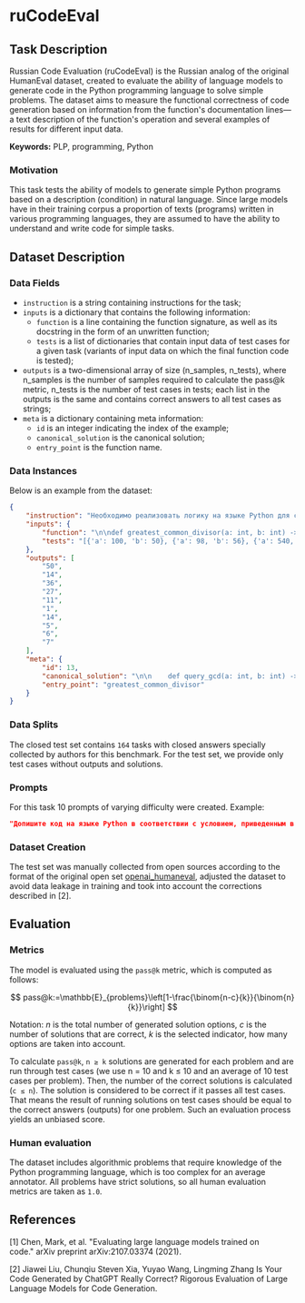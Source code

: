 # **ruCodeEval**

## Task Description

Russian Code Evaluation (ruCodeEval) is the Russian analog of the original HumanEval dataset, created to evaluate the ability of language models to generate code in the Python programming language to solve simple problems.
The dataset aims to measure the functional correctness of code generation based on information from the function's documentation lines—a text description of the function's operation and several examples of results for different input data.

**Keywords:** PLP, programming, Python

### Motivation

This task tests the ability of models to generate simple Python programs based on a description (condition) in natural language. Since large models have in their training corpus a proportion of texts (programs) written in various programming languages, they are assumed to have the ability to understand and write code for simple tasks.

## Dataset Description

### Data Fields

- `instruction` is a string containing instructions for the task;
- `inputs` is a dictionary that contains the following information:
    - `function` is a line containing the function signature, as well as its docstring in the form of an unwritten function;
    - `tests` is a list of dictionaries that contain input data of test cases for a given task (variants of input data on which the final function code is tested);
- `outputs` is a two-dimensional array of size (n_samples, n_tests), where n_samples is the number of samples required to calculate the pass@k metric, n_tests is the number of test cases in tests; each list in the outputs is the same and contains correct answers to all test cases as strings;
- `meta` is a dictionary containing meta information:
    - `id` is an integer indicating the index of the example;
    - `canonical_solution` is the canonical solution;
    - `entry_point` is the function name.

### Data Instances

Below is an example from the dataset:

```json
{
    "instruction": "Необходимо реализовать логику на языке Python для следующей программы\n{function}",
    "inputs": {
        "function": "\n\ndef greatest_common_divisor(a: int, b: int) -> int:\n    \"\"\"Верните наибольший общий делитель двух целых чисел a и b.\n    Примеры: \n        greatest_common_divisor(3, 5) \n        1 \n        greatest_common_divisor(25, 15) \n        5\n    \"\"\"",
        "tests": "[{'a': 100, 'b': 50}, {'a': 98, 'b': 56}, {'a': 540, 'b': 288}, {'a': 81, 'b': 27}, {'a': 33, 'b': 55}, {'a': 7, 'b': 13}, {'a': 14, 'b': 28}, {'a': 10, 'b': 25}, {'a': 12, 'b': 54}, {'a': 21, 'b': 35}]"
    },
    "outputs": [
        "50",
        "14",
        "36",
        "27",
        "11",
        "1",
        "14",
        "5",
        "6",
        "7"
    ],
    "meta": {
        "id": 13,
        "canonical_solution": "\n\n    def query_gcd(a: int, b: int) -> int:\n        return a if b == 0 else query_gcd(b, a % b)\n    return query_gcd(a, b)    \n\n",
        "entry_point": "greatest_common_divisor"
    }
}

```

### Data Splits

The closed test set contains `164` tasks with closed answers specially collected by authors for this benchmark. For the test set, we provide only test cases without outputs and solutions.

### Prompts

For this task 10 prompts of varying difficulty were created. Example:

```json
"Допишите код на языке Python в соответствии с условием, приведенным в описании\n{function}"
```

### Dataset Creation

The test set was manually collected from open sources according to the format of the original open set [openai_humaneval](https://huggingface.co/datasets/openai_humaneval), adjusted the dataset to avoid data leakage in training and took into account the corrections described in [2].

## Evaluation

### Metrics

The model is evaluated using the `pass@k` metric, which is computed as follows:

$$ pass@k:=\mathbb{E}_{problems}\left[1-\frac{\binom{n-c}{k}}{\binom{n}{k}}\right] $$

Notation: *n* is the total number of generated solution options, *c* is the number of solutions that are correct, *k* is the selected indicator, how many options are taken into account.

To calculate `pass@k`, `n ≥ k` solutions are generated for each problem and are run through test cases (we use n = 10 and k ≤ 10 and an average of 10 test cases per problem). Then, the number of the correct solutions is calculated (`c ≤ n`). The solution is considered to be correct if it passes all test cases. That means the result of running solutions on test cases should be equal to the correct answers (outputs) for one problem. Such an evaluation process yields an unbiased score.

### Human evaluation
The dataset includes algorithmic problems that require knowledge of the Python programming language, which is too complex for an average annotator. All problems have strict solutions, so all human evaluation metrics are taken as `1.0`.

## References

[1] Chen, Mark, et al. "Evaluating large language models trained on code." arXiv preprint arXiv:2107.03374 (2021).

[2] Jiawei Liu, Chunqiu Steven Xia, Yuyao Wang, Lingming Zhang Is Your Code Generated by ChatGPT Really Correct? Rigorous Evaluation of Large Language Models for Code Generation.
